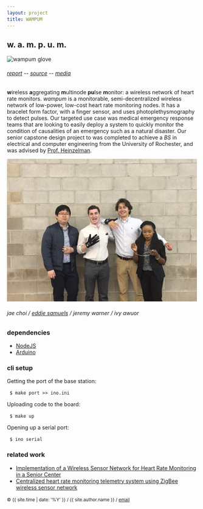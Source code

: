 ```yaml
---
layout: project
title: WAMPUM
---
```


<style>
img { max-width: 500px; }
</style>

## w. a. m. p. u. m.

<img src="http://eddiesamuels.com/projects/wampum/images/5.glove2.jpg" alt="wampum glove"/>

###### [report][rept] -- [source][wamp] -- [media][ewmp]

**w**ireless **a**ggregating **m**ultinode **pu**lse **m**onitor: a wireless
network of heart rate monitors. *wampum* is a monitorable, semi-decentralized
wireless network of low-power, low-cost heart rate monitoring nodes. It has a
bracelet form factor, with a finger sensor, and uses photoplethysmography to
detect pulses. Our targeted use case was medical emergency response teams that
are looking to easily deploy a system to quickly monitor the condition of
causalities of an emergency such as a natural disaster. Our senior capstone
design project to was completed to achieve a *BS* in electrical and computer
engineering from the University of Rochester, and was advised by [Prof.
Heinzelman][wend].

<img src="/src/img/wampum.jpg" alt="team7"/>

###### jae choi / [eddie samuels][edsm] / jeremy warner / ivy awuor


### dependencies

  * [NodeJS](https://nodejs.org/)
  * [Arduino](http://arduino.cc/en/main/software)

### cli setup

Getting the port of the base station:

     $ make port >> ino.ini

Uploading code to the board:

     $ make up

Opening up a serial port:

     $ ino serial


###  related work

  * [Implementation of a Wireless Sensor Network for Heart Rate Monitoring in a Senior Center](http://ieeexplore.ieee.org/xpl/articleDetails.jsp?arnumber=6211562)
  * [Centralized heart rate monitoring telemetry system using ZigBee wireless sensor network](http://www.ncbi.nlm.nih.gov/pubmed/25734335)

<small> &copy; {{ site.time | date: '%Y' }} / {{ site.author.name }} / [email][mail]</small>

[edsm]:http://eddiesamuels.com/
[ewmp]:http://eddiesamuels.com/projects/wampum/
[rept]:http://eddiesamuels.com/projects/wampum/attachments/user%20manual.pdf
[wend]:http://www.ece.rochester.edu/~wheinzel
[wamp]:https://github.com/jeremywrnr/wampum
[wsrc]:https://github.com/jeremywrnr/wampum/zipball/master
[mail]:mailto:jeremy.warner@berkeley.edu

